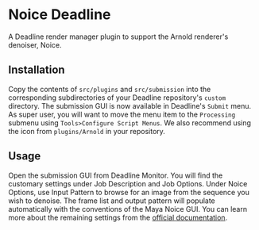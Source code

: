 # Noice Deadline

A Deadline render manager plugin to support the Arnold renderer's denoiser, Noice. 

## Installation
Copy the contents of `src/plugins` and `src/submission` into the corresponding subdirectories of your Deadline repository's `custom` directory. The submission GUI is now available in Deadline's `Submit` menu. As super user, you will want to move the menu item to the `Processing` submenu using `Tools>Configure Script Menus`. We also recommend using the icon from `plugins/Arnold` in your repository.

## Usage
Open the submission GUI from Deadline Monitor. You will find the customary settings under Job Description and Job Options. Under Noice Options, use Input Pattern to browse for an image from the sequence you wish to denoise. The frame list and output pattern will populate automatically with the conventions of the Maya Noice GUI. You can learn more about the remaining settings from the [official documentation](https://docs.arnoldrenderer.com/display/A5AFMUG/Arnold+Denoiser).